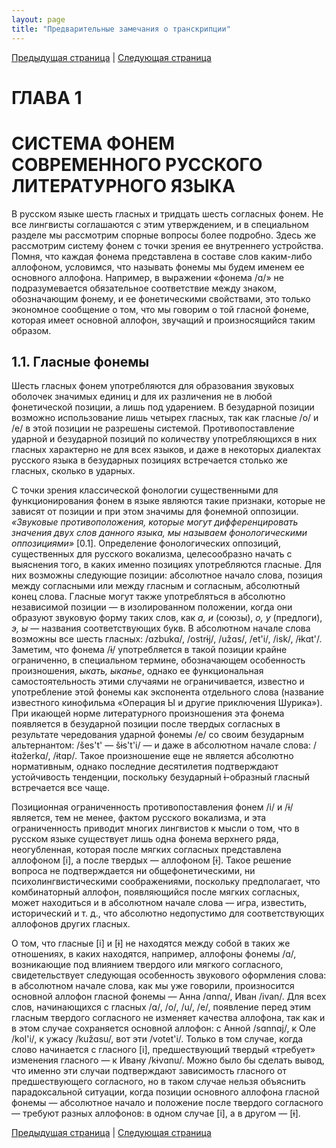 ```yaml
---
layout: page
title: "Предварительные замечания о транскрипции"
---
```


[Предыдущая страница](011.html) | [Следующая страница](012.html)

# ГЛАВА 1

# СИСТЕМА ФОНЕМ СОВРЕМЕННОГО РУССКОГО ЛИТЕРАТУРНОГО ЯЗЫКА 
В русском языке шесть гласных и тридцать шесть согласных фонем. Не все лингвисты соглашаются 
с этим утверждением, и в специальном разделе мы рассмотрим спорные вопросы более подробно. 
Здесь же рассмотрим систему фонем с точки зрения ее внутреннего устройства. Помня, что каждая
фонема представлена в составе слов каким-либо аллофоном, условимся, что называть фонемы мы 
будем именем ее основного аллофона. Например, в выражении «фонема /ɑ/» не подразумевается
обязательное соответствие между знаком, обозначающим фонему, и ее фонетическими свойствами, 
это только экономное сообщение о том, что мы говорим о той гласной фонеме, которая имеет 
основной аллофон, звучащий и произносящийся таким образом. 
## 1.1. Гласные фонемы 
Шесть гласных фонем употребляются для образования звуковых оболочек значимых единиц и для 
их различения не в любой фонетической позиции, а лишь под ударением. В безударной позиции 
возможно использование лишь четырех гласных, так как гласные /о/ и /e/ в этой позиции не 
разрешены системой. Противопоставление ударной и безударной позиций по количеству употребляющихся 
в них гласных характерно не для всех языков, и даже в некоторых диалектах русского языка в безударных 
позициях встречается столько же гласных, сколько в ударных. 

С точки зрения классической фонологии существенными для функционирования фонем в языке являются 
такие признаки, которые не зависят от позиции и при этом значимы для фонемной оппозиции. <i>«Звуковые 
противоположения, которые могут дифференцировать значения двух слов данного языка, мы называем
фонологическими оппозициями» </i>[0.1]. Определение фонологических оппозиций, существенных 
для русского вокализма, целесообразно начать с выяснения того, в каких именно позициях употребляются
гласные. Для них возможны следующие позиции: абсолютное начало слова, позиция между согласными
или между гласным и согласным, абсолютный конец слова. Гласные могут также употребляться в абсолютно 
независимой позиции — в изолированном положении, когда они образуют звуковую форму таких слов, 
как <i>а, и</i> (союзы), <i>о, у</i> (предлоги),<i> э, ы</i> — названия соответствующих букв. В абсолютном начале слова 
возможны все шесть гласных: /ɑzbukɑ/, /ostrɨj/, /užɑs/, /et'i/, /isk/, /ɨkɑt'/. Заметим, что фонема /ɨ/
употребляется в такой позиции крайне ограниченно, в специальном термине, обозначающем особенность 
произношения, <i>ыкать, ыканье</i>, однако ее функциональная самостоятельность этими случаями не ограничивается, 
известно и употребление этой фонемы как экспонента отдельного слова (название известного кинофильма
«Операция Ы и другие приключения Шурика»). При икающей норме литературного произношения эта
фонема появляется в безударной позиции после твердых согласных в результате чередования ударной 
фонемы /е/ со своим безударным альтернантом: /šes't' — šɨs't'i/ — и даже в абсолютном начале слова:
/ɨtɑžerkɑ/, /ɨtɑp/. Такое произношение еще не является абсолютно нормативным, однако последние 
десятилетия подтверждают устойчивость тенденции, поскольку безударный ɨ-образный гласный 
встречается все чаще. 

Позиционная ограниченность противопоставления фонем /i/ и /ɨ/ является, тем не менее, фактом русского
вокализма, и эта ограниченность приводит многих лингвистов к мысли о том, что в русском языке 
существует лишь одна фонема верхнего ряда, неогубленная, которая после мягких согласных 
представлена аллофоном [i], а после твердых — аллофоном [ɨ]. Такое решение вопроса не подтверждается 
ни общефонетическими, ни психолингвистическими соображениями, поскольку предполагает, что
комбинаторный аллофон, появляющийся после мягких согласных, может находиться и в абсолютном начале
слова — игра, известить, исторический и т. д., что абсолютно недопустимо для соответствующих 
аллофонов других гласных. 

О том, что гласные [i] и [ɨ] не находятся между собой в таких же отношениях, в каких находятся, например, 
аллофоны фонемы /ɑ/, возникающие под влиянием твердого или мягкого согласного, свидетельствует 
следующая особенность звукового оформления слова: в абсолютном начале слова, как мы уже говорили, 
произносится основной аллофон гласной фонемы — Анна /ɑnnɑ/, Иван /ivan/. Для всех слов, 
начинающихся с гласных /ɑ/, /o/, /u/, /e/, появление перед этим гласным твердого согласного 
не изменяет качества аллофона, так как и в этом случае сохраняется основной аллофон: 
с Анной /sɑnnɑj/, к Оле /kol'i/, к ужасу /kužɑsu/, вот эти /votet'i/. Только в том случае, когда слово 
начинается с гласного [i], предшествующий твердый «требует» изменения гласного — к Ивану /kɨvɑnu/. 
Можно было бы сделать вывод, что именно эти случаи подтверждают зависимость гласного от 
предшествующего согласного, но в таком случае нельзя объяснить парадоксальной ситуации, когда 
позиции основного аллофона гласной фонемы — абсолютное начало и положение после твердого 
согласного — требуют разных аллофонов: в одном случае [i], а в другом — [ɨ].

[Предыдущая страница](011.html) | [Следующая страница](012.html)